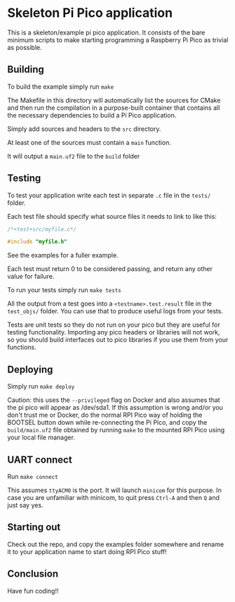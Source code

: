 Skeleton Pi Pico application
=============================

This is a skeleton/example pi pico application. It consists of the bare minimum scripts to make starting programming a Raspberry Pi Pico as trivial as possible.

## Building

To build the example simply run `make`

The Makefile in this directory will automatically list the sources for CMake and then run the compilation in a purpose-built container that contains all the necessary dependencies to build a Pi Pico application.

Simply add sources and headers to the `src` directory.

At least one of the sources must contain a `main` function.

It will output a `main.uf2` file to the `build` folder

## Testing

To test your application write each test in separate `.c` file in the `tests/` folder.

Each test file should specify what source files it needs to link to like this:

```c
/*+test+src/myfile.c*/

#include "myfile.h"
```

See the examples for a fuller example.

Each test must return 0 to be considered passing, and return any other value for failure.

To run your tests simply run `make tests`

All the output from a test goes into a `<testname>.test.result` file in the `test_objs/` folder. You can use that to produce useful logs from your tests.

Tests are unit tests so they do not run on your pico but they are useful for testing functionality. Importing any pico headers or libraries will not work, so you should build interfaces out to pico libraries if you use them from your functions.

## Deploying

Simply run `make deploy`

Caution: this uses the `--privileged` flag on Docker and also assumes that the pi pico will appear as /dev/sda1. If this assumption is wrong and/or you don't trust me or Docker, do the normal RPI Pico way of holding the BOOTSEL button down while re-connecting the Pi Pico, and copy the `build/main.uf2` file obtained by running `make` to the mounted RPI Pico using your local file manager.

## UART connect

Run `make connect`

This assumes `ttyACM0` is the port. It will launch `minicom` for this purpose. In case you are unfamiliar with minicom, to quit press `Ctrl-A` and then `Q` and just say yes.

## Starting out

Check out the repo, and copy the examples folder somewhere and rename it to your application name to start doing RPI Pico stuff!

## Conclusion

Have fun coding!!
